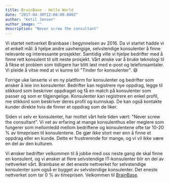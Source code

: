 ```yaml
---
title: BrainBase - Hello World
date: "2017-04-30T12:00:00.000Z"
author: "Ketil Jensen"
author_image: ""
description: "Never screw the consultant"
---
```


Vi startet nettverket Brainbase i begynnelsen av 2016. Da vi startet hadde vi et enkelt mål: å hjelpe andre uavhengige, selvstendige konsulenter å finne relevante og interessante prosjekter. Samtidig ville vi hjelpe bedrifter med å finne rett konsulent til sitt neste prosjekt. Vårt ønske var å bruke teknologi til å fikse et problem som tidligere har blitt løst med e-post og telefonsamtaler. Vi pleide å vitse med at vi kunne bli "Tinder for konsulenter". :smile:

Forrige uke lanserte vi en ny plattform for konsulenter og bedrifter som ønsker å leie inn konsulenter. Bedrifter kan registrere nye oppdrag, legge til stikkord som beskriver oppdraget og få en match på konsulenter som passer og som er tilgjengelige. Konsulenter kan registrere en enkel profil, me stikkord som beskriver deres profil og kunnskap. De kan også kontakte kunder direkte hvis de finner et oppdrag som de liker.

Siden vi selv er konsulenter, har mottet vårt hele tiden vært: "Never screw the consultant". Vi vet av erfaring at mange konsulenthus eller meglere som fungerer som mellomledd mellom bedriftene og konsulentene ofte tar 10-20 % av timeprisen til konsulentene. De gjør ikke stort mer enn å finne et oppdrag eller en kunde. Dette er frustrerende for mange, og vi vil ikke være en del av den kulturen.

Vi ønsker bedrifter velkommen til å jobbe med oss neste gang de skal finne en konsulent, og vi ønsker at flere selvstendige IT-konsulenter blir en del av nettverket vårt. Brainbase er det eneste nettverket for selvstendige konsulenter som også er bygget av selvstendige konsulenter. Det eneste nettverket som tar 0 % av timeprisen. Velkommen til [BrainBase](https://brainbase.no).
